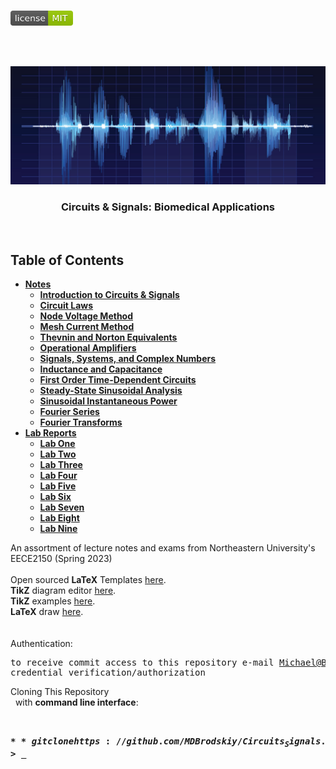 <!-- PROJECT LOGO -->
<br />
<p align="left">
  <a href="https://github.com/MDBrodskiy/Circuits_Signals/tree/master/LICENSE">
    <img src="images/LicenseImage.svg" alt="license" width="100" height="24"></a>
</p>
<br/>
<br/>

<!-- BACKGROUND & TITLE -->
<p align="center">
  <a href="https://github.com/MDBrodskiy/Circuits_Signals">
    <img src="images/background.png" alt="background">
  </a>
  <h3 align="center">Circuits & Signals: Biomedical Applications</h3>
<br />
</p>

<!-- TABLE OF CONTENTS -->
## Table of Contents

* [**Notes**](https://github.com/MDBrodskiy/Circuits_Signals/tree/master/Notes/)
    * [**Introduction to Circuits & Signals**](https://github.com/MDBrodskiy/Circuits_Signals/tree/master/Notes/Section1.pdf)
    * [**Circuit Laws**](https://github.com/MDBrodskiy/Circuits_Signals/tree/master/Notes/Section2.pdf)
    * [**Node Voltage Method**](https://github.com/MDBrodskiy/Circuits_Signals/tree/master/Notes/Section3.pdf)
    * [**Mesh Current Method**](https://github.com/MDBrodskiy/Circuits_Signals/tree/master/Notes/Section4.pdf)
    * [**Thevnin and Norton Equivalents**](https://github.com/MDBrodskiy/Circuits_Signals/tree/master/Notes/Section5.pdf)
    * [**Operational Amplifiers**](https://github.com/MDBrodskiy/Circuits_Signals/tree/master/Notes/Section6.pdf)
    * [**Signals, Systems, and Complex Numbers**](https://github.com/MDBrodskiy/Circuits_Signals/tree/master/Notes/Section7.pdf)
    * [**Inductance and Capacitance**](https://github.com/MDBrodskiy/Circuits_Signals/tree/master/Notes/Section8.pdf)
    * [**First Order Time-Dependent Circuits**](https://github.com/MDBrodskiy/Circuits_Signals/tree/master/Notes/Section9.pdf)
    * [**Steady-State Sinusoidal Analysis**](https://github.com/MDBrodskiy/Circuits_Signals/tree/master/Notes/Section10.pdf)
    * [**Sinusoidal Instantaneous Power**](https://github.com/MDBrodskiy/Circuits_Signals/tree/master/Notes/Section11.pdf)
    * [**Fourier Series**](https://github.com/MDBrodskiy/Circuits_Signals/tree/master/Notes/Section12.pdf)
    * [**Fourier Transforms**](https://github.com/MDBrodskiy/Circuits_Signals/tree/master/Notes/Section13.pdf)
* [**Lab Reports**](https://github.com/MDBrodskiy/Circuits_Signals/tree/master/Lab%20Reports/)
    * [**Lab One**](https://github.com/MDBrodskiy/Circuits_Signals/tree/master/Lab%20Reports/Lab1.pdf)
    * [**Lab Two**](https://github.com/MDBrodskiy/Circuits_Signals/tree/master/Lab%20Reports/Lab2.pdf)
    * [**Lab Three**](https://github.com/MDBrodskiy/Circuits_Signals/tree/master/Lab%20Reports/Lab3.pdf)
    * [**Lab Four**](https://github.com/MDBrodskiy/Circuits_Signals/tree/master/Lab%20Reports/Lab4.pdf)
    * [**Lab Five**](https://github.com/MDBrodskiy/Circuits_Signals/tree/master/Lab%20Reports/Lab5.pdf)
    * [**Lab Six**](https://github.com/MDBrodskiy/Circuits_Signals/tree/master/Lab%20Reports/Lab6.pdf)
    * [**Lab Seven**](https://github.com/MDBrodskiy/Circuits_Signals/tree/master/Lab%20Reports/Lab7.pdf)
    * [**Lab Eight**](https://github.com/MDBrodskiy/Circuits_Signals/tree/master/Lab%20Reports/Lab8.pdf)
    * [**Lab Nine**](https://github.com/MDBrodskiy/Circuits_Signals/tree/master/Lab%20Reports/Lab9.pdf)

<!--
  * [**Chapter 1**](#Notes/Chapter\ 1)
* [**Exams**](#Exams)
* [**Projects**](#Projects)
-->


An assortment of lecture notes and exams from Northeastern University's EECE2150 (Spring 2023)
<br/> <br/> 
Open sourced **LaTeX** Templates [here](https://www.latextemplates.com/).
<br/>
**TikZ** diagram editor [here](https://www.mathcha.io/editor).
<br/>
**TikZ** examples [here](https://www.texample.net/tikz/example).
<br/>
**LaTeX** draw [here](https://www.latexdraw.com/).
<br/> <br/> <br/>
Authentication:   
    <pre>to receive commit access to this repository e-mail Michael@Brodskiy.com for credential verification/authorization</pre>

Cloning This Repository
</br>&nbsp;&nbsp;with **command line interface**:
    <pre>    
    **$** git clone https://github.com/MDBrodskiy/Circuits_Signals.git    
    **$** **>**  **_**
    </pre>
